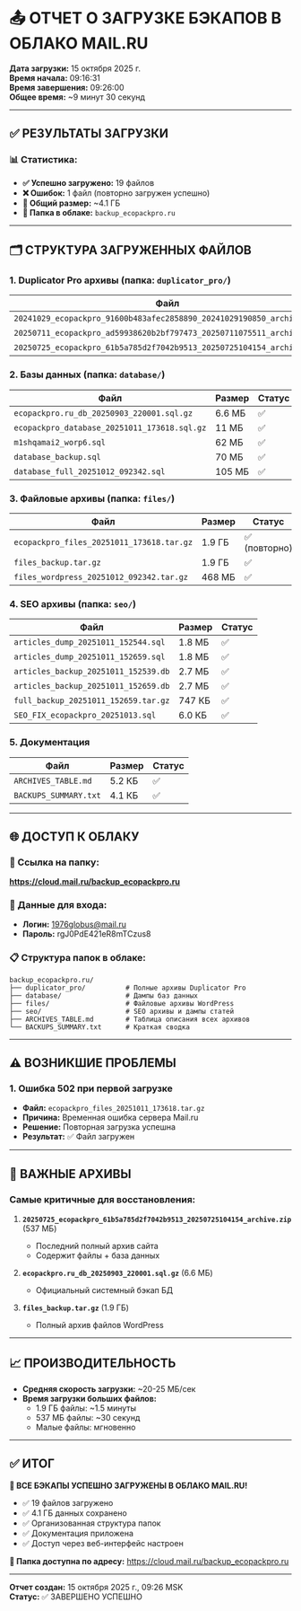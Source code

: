 # 📤 ОТЧЕТ О ЗАГРУЗКЕ БЭКАПОВ В ОБЛАКО MAIL.RU

**Дата загрузки:** 15 октября 2025 г.  
**Время начала:** 09:16:31  
**Время завершения:** 09:26:00  
**Общее время:** ~9 минут 30 секунд  

---

## ✅ РЕЗУЛЬТАТЫ ЗАГРУЗКИ

### 📊 Статистика:
- **✅ Успешно загружено:** 19 файлов
- **❌ Ошибок:** 1 файл (повторно загружен успешно)
- **💾 Общий размер:** ~4.1 ГБ
- **📁 Папка в облаке:** `backup_ecopackpro.ru`

---

## 🗂️ СТРУКТУРА ЗАГРУЖЕННЫХ ФАЙЛОВ

### 1. **Duplicator Pro архивы** (папка: `duplicator_pro/`)
| Файл | Размер | Статус |
|------|--------|--------|
| `20241029_ecopackpro_91600b483afec2858890_20241029190850_archive.zip` | 375 МБ | ✅ |
| `20250711_ecopackpro_ad59938620b2bf797473_20250711075511_archive.zip` | 537 МБ | ✅ |
| `20250725_ecopackpro_61b5a785d2f7042b9513_20250725104154_archive.zip` | 537 МБ | ✅ |

### 2. **Базы данных** (папка: `database/`)
| Файл | Размер | Статус |
|------|--------|--------|
| `ecopackpro.ru_db_20250903_220001.sql.gz` | 6.6 МБ | ✅ |
| `ecopackpro_database_20251011_173618.sql.gz` | 11 МБ | ✅ |
| `m1shqamai2_worp6.sql` | 62 МБ | ✅ |
| `database_backup.sql` | 70 МБ | ✅ |
| `database_full_20251012_092342.sql` | 105 МБ | ✅ |

### 3. **Файловые архивы** (папка: `files/`)
| Файл | Размер | Статус |
|------|--------|--------|
| `ecopackpro_files_20251011_173618.tar.gz` | 1.9 ГБ | ✅ (повторно) |
| `files_backup.tar.gz` | 1.9 ГБ | ✅ |
| `files_wordpress_20251012_092342.tar.gz` | 468 МБ | ✅ |

### 4. **SEO архивы** (папка: `seo/`)
| Файл | Размер | Статус |
|------|--------|--------|
| `articles_dump_20251011_152544.sql` | 1.8 МБ | ✅ |
| `articles_dump_20251011_152659.sql` | 1.8 МБ | ✅ |
| `articles_backup_20251011_152539.db` | 2.7 МБ | ✅ |
| `articles_backup_20251011_152659.db` | 2.7 МБ | ✅ |
| `full_backup_20251011_152659.tar.gz` | 747 КБ | ✅ |
| `SEO_FIX_ecopackpro_20251013.sql` | 6.0 КБ | ✅ |

### 5. **Документация**
| Файл | Размер | Статус |
|------|--------|--------|
| `ARCHIVES_TABLE.md` | 5.2 КБ | ✅ |
| `BACKUPS_SUMMARY.txt` | 4.1 КБ | ✅ |

---

## 🌐 ДОСТУП К ОБЛАКУ

### 📁 Ссылка на папку:
**https://cloud.mail.ru/backup_ecopackpro.ru**

### 🔑 Данные для входа:
- **Логин:** 1976globus@mail.ru
- **Пароль:** rgJ0PdE421eR8mTCzus8

### 📋 Структура папок в облаке:
```
backup_ecopackpro.ru/
├── duplicator_pro/          # Полные архивы Duplicator Pro
├── database/                # Дампы баз данных
├── files/                   # Файловые архивы WordPress
├── seo/                     # SEO архивы и дампы статей
├── ARCHIVES_TABLE.md        # Таблица описания всех архивов
└── BACKUPS_SUMMARY.txt      # Краткая сводка
```

---

## ⚠️ ВОЗНИКШИЕ ПРОБЛЕМЫ

### 1. Ошибка 502 при первой загрузке
- **Файл:** `ecopackpro_files_20251011_173618.tar.gz`
- **Причина:** Временная ошибка сервера Mail.ru
- **Решение:** Повторная загрузка успешна
- **Результат:** ✅ Файл загружен

---

## 🎯 ВАЖНЫЕ АРХИВЫ

### Самые критичные для восстановления:
1. **`20250725_ecopackpro_61b5a785d2f7042b9513_20250725104154_archive.zip`** (537 МБ)
   - Последний полный архив сайта
   - Содержит файлы + база данных
   
2. **`ecopackpro.ru_db_20250903_220001.sql.gz`** (6.6 МБ)
   - Официальный системный бэкап БД
   
3. **`files_backup.tar.gz`** (1.9 ГБ)
   - Полный архив файлов WordPress

---

## 📈 ПРОИЗВОДИТЕЛЬНОСТЬ

- **Средняя скорость загрузки:** ~20-25 МБ/сек
- **Время загрузки больших файлов:**
  - 1.9 ГБ файлы: ~1.5 минуты
  - 537 МБ файлы: ~30 секунд
  - Малые файлы: мгновенно

---

## ✅ ИТОГ

**🎉 ВСЕ БЭКАПЫ УСПЕШНО ЗАГРУЖЕНЫ В ОБЛАКО MAIL.RU!**

- ✅ 19 файлов загружено
- ✅ 4.1 ГБ данных сохранено
- ✅ Организованная структура папок
- ✅ Документация приложена
- ✅ Доступ через веб-интерфейс настроен

**📁 Папка доступна по адресу:** https://cloud.mail.ru/backup_ecopackpro.ru

---

**Отчет создан:** 15 октября 2025 г., 09:26 MSK  
**Статус:** ✅ ЗАВЕРШЕНО УСПЕШНО




